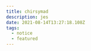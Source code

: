 ```yaml
---
title: chirsymad
description: jes
date: 2021-08-14T13:27:18.108Z
tags:
  - notice
  - featured
---
```

